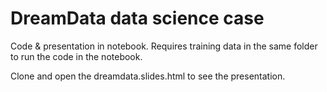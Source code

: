 # DreamData data science case

Code & presentation in notebook. Requires training data in the same folder to run the code in the notebook.

Clone and open the dreamdata.slides.html to see the presentation.


